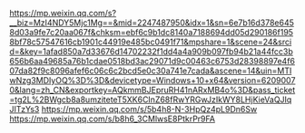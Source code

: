 https://mp.weixin.qq.com/s?__biz=MzI4NDY5Mjc1Mg==&mid=2247487950&idx=1&sn=6e7b16d378e6458d03a9fe7c20aa067f&chksm=ebf6c9b1dc8140a7188694dd05d290186f1958bf78c57547616cb1901c44919e485bc0491f71&mpshare=1&scene=24&srcid=&key=1afad850a7d33676d14702232f1dd4a4a909b097fb94b21a44fcc3b656b6aa49685a76b1cdae0518bd3ac29071d9c00463c6753d28398897e4f607da82f9c8096afef6c06c6c2bcd5e0c30a741e7cada&ascene=14&uin=MTIwNzg3MDIyOQ%3D%3D&devicetype=Windows+10+x64&version=62090070&lang=zh_CN&exportkey=AQkmmBJEpruRH41nARxMB4o%3D&pass_ticket=tg2L%2BWgcb8a8umziteteT5XK6CInZ68fRwYRGwJzIkWY8LHjKieVaQJIqJITzYs3
https://mp.weixin.qq.com/s/5b4h8-N-3HpQz4pL9Dn6Sw
https://mp.weixin.qq.com/s/b8h6_3CMlwsE8PtkrPr9FA
